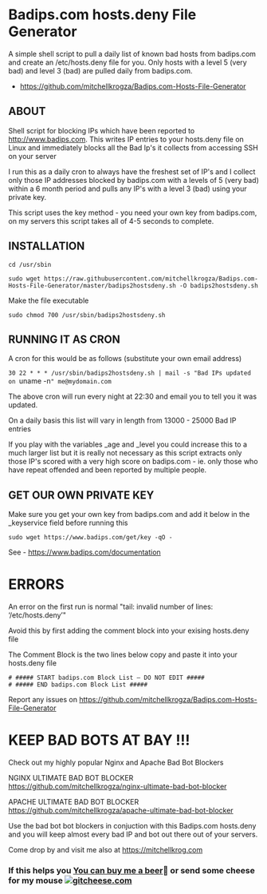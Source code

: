 # Badips.com hosts.deny File Generator

A simple shell script to pull a daily list of known bad hosts from badips.com and create an /etc/hosts.deny file for you. 
Only hosts with a level 5 (very bad) and level 3 (bad) are pulled daily from badips.com.

- https://github.com/mitchellkrogza/Badips.com-Hosts-File-Generator

## ABOUT

Shell script for blocking IPs which have been reported to http://www.badips.com. This writes IP entries to your hosts.deny file on Linux and immediately blocks all the Bad Ip's it collects from accessing SSH on your server

I run this as a daily cron to always have the freshest set of IP's and I collect only those IP addresses blocked by badips.com with a levels of 5 (very bad) within a 6 month period and pulls any IP's with a level 3 (bad) using your private key.

This script uses the key method - you need your own key from badips.com, on my servers this script takes all of 4-5 seconds to complete.

## INSTALLATION

`cd /usr/sbin`

`sudo wget https://raw.githubusercontent.com/mitchellkrogza/Badips.com-Hosts-File-Generator/master/badips2hostsdeny.sh -O badips2hostsdeny.sh`

Make the file executable

`sudo chmod 700 /usr/sbin/badips2hostsdeny.sh`

## RUNNING IT AS CRON

A cron for this would be as follows (substitute your own email address)

`30 22 * * * /usr/sbin/badips2hostsdeny.sh | mail -s "Bad IPs updated on `uname -n`" me@mydomain.com`

The above cron will run every night at 22:30 and email you to tell you it was updated.

On a daily basis this list will vary in length from 13000 - 25000 Bad IP entries

If you play with the variables _age and _level you could increase this to a much larger list but it is really not necessary as this script extracts only those IP's scored with a very high score on badips.com - ie. only those who have repeat offended and been reported by multiple people.

## GET OUR OWN PRIVATE KEY

Make sure you get your own key from badips.com and add it below in the _keyservice field before running this

`sudo wget https://www.badips.com/get/key -qO -`

See - https://www.badips.com/documentation

# ERRORS

An error on the first run is normal "tail: invalid number of lines: ‘/etc/hosts.deny’"

Avoid this by first adding the comment block into your exising hosts.deny file

The Comment Block is the two lines below copy and paste it into your hosts.deny file

```
# ##### START badips.com Block List — DO NOT EDIT #####
# ##### END badips.com Block List #####
```

Report any issues on https://github.com/mitchellkrogza/Badips.com-Hosts-File-Generator

# KEEP BAD BOTS AT BAY !!!

Check out my highly popular Nginx and Apache Bad Bot Blockers

NGINX ULTIMATE BAD BOT BLOCKER
https://github.com/mitchellkrogza/nginx-ultimate-bad-bot-blocker

APACHE ULTIMATE BAD BOT BLOCKER
https://github.com/mitchellkrogza/apache-ultimate-bad-bot-blocker

Use the bad bot bot blockers in conjuction with this Badips.com hosts.deny and you will keep almost every bad IP and bot out there out of your servers.

Come drop by and visit me also at https://mitchellkrog.com

### If this helps you [You can buy me a beer](https://www.paypal.com/cgi-bin/webscr?cmd=_s-xclick&hosted_button_id=BKF9XT6WHATLG):beer: or send some cheese for my mouse [![gitcheese.com](https://api.gitcheese.com/v1/projects/92bf5669-7d2c-447d-baa4-216ac9e720a6/badges)](https://www.gitcheese.com/app/#/projects/92bf5669-7d2c-447d-baa4-216ac9e720a6/pledges/create)
